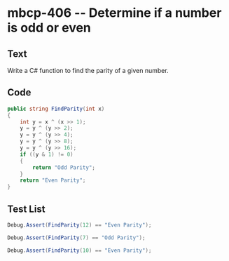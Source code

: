 # mbcp-406 -- Determine if a number is odd or even

## Text

Write a C# function to find the parity of a given number.

## Code

```csharp
public string FindParity(int x) 
{ 
    int y = x ^ (x >> 1); 
    y = y ^ (y >> 2); 
    y = y ^ (y >> 4); 
    y = y ^ (y >> 8); 
    y = y ^ (y >> 16); 
    if ((y & 1) != 0) 
    { 
        return "Odd Parity"; 
    } 
    return "Even Parity"; 
}
```

## Test List

```csharp
Debug.Assert(FindParity(12) == "Even Parity");
```

```csharp
Debug.Assert(FindParity(7) == "Odd Parity");
```

```csharp
Debug.Assert(FindParity(10) == "Even Parity");
```
